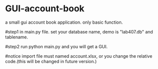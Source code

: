 # GUI-account-book
a small gui account book application. only basic function.

#step1
in main.py file. set your database name, demo is "lab407.db" and tablename.

#step2
run python main.py and you will get a GUI.

#notice
import file must named account.xlsx, or you change the relative code.(this will be changed in future version.)
